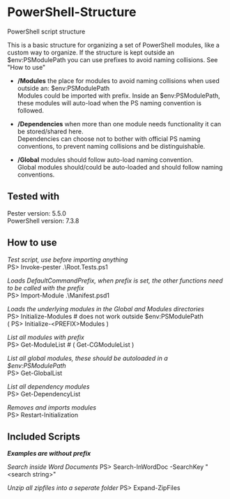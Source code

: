 # PowerShell-Structure

PowerShell script structure

This is a basic structure for organizing a set of PowerShell modules, like a custom way to organize.
If the structure is kept outside an $env:PSModulePath you can use prefixes to avoid naming collisions. See "How to use"

- **/Modules** the place for modules to avoid naming collisions when used outside an: $env:PSModulePath  
  Modules could be imported with prefix. Inside an $env:PSModulePath, these modules will auto-load when the PS naming convention is followed.

- **/Dependencies** when more than one module needs functionality it can be stored/shared here.  
  Dependencies can choose not to bother with official PS naming conventions, to prevent naming collisions and be distinguishable.

- **/Global** modules should follow auto-load naming convention.  
  Global modules should/could be auto-loaded and should follow naming conventions.

## Tested with

Pester version: 5.5.0  
PowerShell version: 7.3.8

## How to use

_Test script, use before importing anything_  
PS> Invoke-pester .\Root.Tests.ps1

_Loads DefaultCommandPrefix, when prefix is set, the other functions need to be called with the prefix_  
PS> Import-Module .\Manifest.psd1

_Loads the underlying modules in the Global and Modules directories_  
PS> Initialize-Modules # does not work outside $env:PSModulePath  
( PS> Initialize-\<PREFIX\>Modules )

_List all modules with prefix_  
PS> Get-ModuleList # ( Get-CGModuleList )

_List all global modules, these should be autoloaded in a $env:PSModulePath_  
PS> Get-GlobalList

_List all dependency modules_  
PS> Get-DependencyList

_Removes and imports modules_  
PS> Restart-Initialization

## Included Scripts

**_Examples are without prefix_**

_Search inside Word Documents_
PS> Search-InWordDoc -SearchKey "\<search string\>"

_Unzip all zipfiles into a seperate folder_
PS> Expand-ZipFiles
